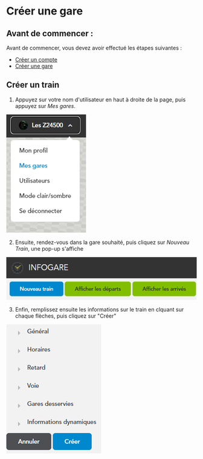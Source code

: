 # Créer une gare

## Avant de commencer : 

Avant de commencer, vous devez avoir effectué les étapes suivantes :

* [Créer un compte](/getting-started/create-account)
* [Créer une gare](/getting-started/create-gare)

## Créer un train

1. Appuyez sur votre nom d'utilisateur en haut à droite de la page, puis appuyez sur *Mes gares*.

![Mes gares](../assets/images/create-gare-1.png)

2. Ensuite, rendez-vous dans la gare souhaité, puis cliquez sur *Nouveau Train*, une pop-up s'affiche

![Mes gares](../assets/images/create-train-1.png)

3. Enfin, remplissez ensuite les informations sur le train en clquant sur chaque flèches, puis cliquez sur "Créer"

![Mes gares](../assets/images/create-train-2.png)